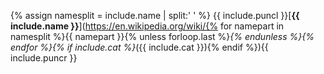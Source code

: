 {% assign namesplit = include.name | split:' ' %}
{{ include.puncl }}[**{{ include.name }}**](https://en.wikipedia.org/wiki/{% for namepart in namesplit %}{{ namepart }}{% unless forloop.last %}_{% endunless %}{% endfor %}{% if include.cat %}_({{ include.cat }}){% endif %}){{ include.puncr }}
